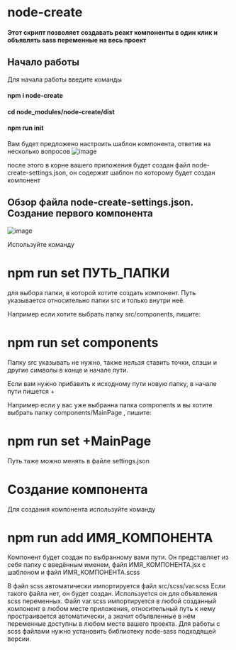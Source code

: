 # node-create
#### Этот скрипт позволяет создавать реакт компоненты в один клик и объявлять sass переменные на весь проект

## Начало работы

Для начала работы введите команды

#### npm i node-create
#### cd node_modules/node-create/dist
#### npm run init
 
Вам будет предложено настроить шаблон компонента, ответив на несколько вопросов
![image](https://user-images.githubusercontent.com/95171553/222174838-cf303611-f4b0-43d4-8c0f-7bcb0c8cfb1d.png)

после этого в корне вашего приложения будет создан файл node-create-settings.json, он содержит шаблон по которому будет создан компонент

## Обзор файла node-create-settings.json. Создание первого компонента

![image]()

Используйте команду 

# npm run set ПУТЬ_ПАПКИ 

для выбора папки, в которой хотите создать компонент. Путь указывается относительно папки src и только внутри неё.

Например если хотите выбрать папку src/components, пишите: 

# npm run set components

Папку src указывать не нужно, также нельзя ставить точки, слэши и другие символы в конце и начале пути.

Если вам нужно прибавить к исходному пути новую папку, в начале пути пишется +

Например если у вас уже выбранна папка components и вы хотите выбрать папку components/MainPage , пишите:

# npm run set +MainPage

Путь таже можно менять в файле settings.json

# Создание компонента

Для создания компонента используйте команду 

# npm run add ИМЯ_КОМПОНЕНТА

Компонент будет создан по выбранному вами пути.
Он представляет из себя папку с введённым именем, файл ИМЯ_КОМПОНЕНТА.jsx с шаблоном и файл ИМЯ_КОМПОНЕНТА.scss 

В файл scss автоматически импортируется файл src/scss/var.scss
Если такого файла нет, он будет создан. Используется он для объявления scss переменных. Файл var.scss импортируется в любой созданный компонент в любом месте приложения, относительный путь к нему простраивается автоматически, а значит объявленные в нём переменные доступны в любом месте вашего проекта.
Для работы с scss файлами нужно установить библиотеку node-sass подходящей версии.
